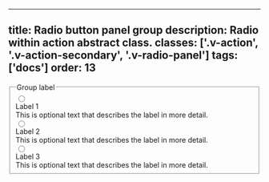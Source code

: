 <!--
 *              Copyright (c) 2025 Visa, Inc.
 *
 * Licensed under the Apache License, Version 2.0 (the "License");
 * you may not use this file except in compliance with the License.
 * You may obtain a copy of the License at
 *
 *         http://www.apache.org/licenses/LICENSE-2.0
 *
 * Unless required by applicable law or agreed to in writing, software
 * distributed under the License is distributed on an "AS IS" BASIS,
 * WITHOUT WARRANTIES OR CONDITIONS OF ANY KIND, either express or implied.
 * See the License for the specific language governing permissions and
 * limitations under the License.
 *
 -->
---
title: Radio button panel group
description: Radio within action abstract class.
classes: ['.v-action', '.v-action-secondary', '.v-radio-panel']
tags: ['docs']
order: 13
---

<fieldset>
  <legend class="v-typography-label">
    Group label
  </legend>
  <div class="v-flex v-flex-col v-gap-8">
    <div class="v-action v-action-secondary v-flex-col v-radio-panel v-align-items-start">
      <div class="v-flex v-gap-2" style="inline-size: 100%">
        <input aria-describedby="radio-panel-group-message-1a" class="v-radio v-flex-shrink-0" id="radio-panel-3a" name="radio-panel-3" type="radio"/>
        <div class="v-flex v-flex-col v-gap-2 v-my-8">
          <label class="v-label v-typography-label-large" for="radio-panel-3a">
            Label 1
          </label>
          <div class="v-input-message" id="radio-panel-group-message-1a">
            This is optional text that describes the label in more detail.
          </div>
        </div>
      </div>
    </div>
    <div class="v-action v-action-secondary v-flex-col v-radio-panel v-align-items-start">
      <div class="v-flex v-gap-2" style="inline-size: 100%">
        <input aria-describedby="radio-panel-group-message-1b" class="v-radio v-flex-shrink-0" id="radio-panel-3b" name="radio-panel-3" type="radio"/>
        <div class="v-flex v-flex-col v-gap-2 v-my-8">
          <label class="v-label v-typography-label-large" for="radio-panel-3b">
            Label 2
          </label>
          <div class="v-input-message" id="radio-panel-group-message-1b">
            This is optional text that describes the label in more detail.
          </div>
        </div>
      </div>
    </div>
    <div class="v-action v-action-secondary v-flex-col v-radio-panel v-align-items-start">
      <div class="v-flex v-gap-2" style="inline-size: 100%">
        <input aria-describedby="radio-panel-group-message-1c" class="v-radio v-flex-shrink-0" id="radio-panel-3c" name="radio-panel-3" type="radio"/>
        <div class="v-flex v-flex-col v-gap-2 v-my-8">
          <label class="v-label v-typography-label-large" for="radio-panel-3c">
            Label 3
          </label>
          <div class="v-input-message" id="radio-panel-group-message-1c">
            This is optional text that describes the label in more detail.
          </div>
        </div>
      </div>
    </div>
  </div>
</fieldset>
